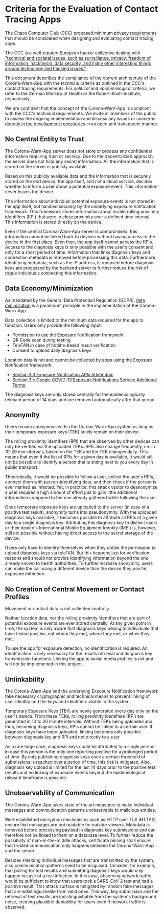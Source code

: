 # Criteria for the Evaluation of Contact Tracing Apps

The Chaos Computer Club (CCC) proposed minimum privacy [requirements](https://www.ccc.de/en/updates/2020/contact-tracing-requirements) that should be considered when designing and evaluating contact tracing apps.

The CCC is a well-reputed European hacker collective dealing with ["technical and societal issues, such as surveillance, privacy, freedom of information, hacktivism, data security, and many other interesting things around technology and hacking issues."](https://www.ccc.de/en)

This document describes the compliance of the [current architecture](https://github.com/corona-warn-app/cwa-documentation/blob/master/solution_architecture.md) of the Corona-Warn-App with the *technical* criteria as outlined in the CCC's contact tracing requirements. For *political* and *epidemiological* criteria, we refer to the German Ministry of Health or the Robert-Koch-Institute, respectively.

We are confident that the concept of the Corona-Warn-App is compliant with the CCC's technical requirements. We invite all members of the public to assess the ongoing implementation and discuss any issues or concerns [directly in the development repositories](https://github.com/corona-warn-app) in an open and transparent manner.

## No Central Entity to Trust

The Corona-Warn-App server does not store or process any confidential information requiring trust or secrecy. Due to the decentralized approach, the server does not hold any secret information. All the information that is stored on the server is publicly available.

Based on this publicly available data and the information that is securely stored on the end device, the app itself, and not a cloud service, decides whether to inform a user about a potential exposure event. This information never leaves the device.

The information about individual potential exposure events is not stored in the app itself, but handled securely by the underlying exposure notification framework. This framework stores information about visible rolling proximity identifiers (RPI) that were in close proximity over a defined time interval. This information is stored directly on the device.

Even if the central Corona-Warn-App server is compromised, this information cannot be linked back to devices without having access to the device in the first place. Even then, the app itself cannot access the RPIs. Access to the diagnosis keys is only possible with the user's consent and only for a short period of time. Information that links diagnosis keys and connection metadata is removed before processing this data. Furthermore, identifying metadata, such as the IP address, is removed before diagnosis keys are processed by the backend server to further reduce the risk of rogue individuals connecting this information.

## Data Economy/Minimization

As mandated by the General Data Protection Regulation (GDPR), [data minimization](https://www.privacy-regulation.eu/en/article-5-principles-relating-to-processing-of-personal-data-GDPR.htm) is a paramount principle in the implementation of the Corona-Warn-App.

Data collection is limited to the minimum data required for the app to function. Users only provide the following input: 

 * Permission to use the Exposure Notification framework
 * QR Code scan during testing
 * TeleTAN in case of hotline-based result verification
 * Consent to upload daily diagnosis keys
 
Location data is not and cannot be collected by apps using the Exposure Notification framework:

* [Section 3.3 Exposure Notification APIs Addendum](https://developer.apple.com/contact/request/download/Exposure_Notification_Addendum.pdf)
* [Section 3.c Google COVID-19 Exposure Notifications Service Additional Terms](https://blog.google/documents/72/Exposure_Notifications_Service_Additional_Terms.pdf). 

The diagnosis keys are only stored centrally for the epidemiologically relevant period of 14 days and are removed automatically after that period. 

## Anonymity

Users remain anonymous within the Corona-Warn-App system as long as their temporary exposure keys (TEK) solely remain on their device.

The rolling proximity identifiers (RPI) that are observed by other devices can only be verified via the uploaded TEKs. RPIs also change frequently, i.e. in 10-20 min intervals, based on the TEK and the TEK changes daily. This means that even if the list of RPIs for a given day is available, it would still not be possible to identify a person that is sitting next to you every day in public transport.

Theoretically, it would be possible to follow a user, collect the user's RPIs, connect them with person-identifying data, and then check if the person is ever marked as infected. Yet, in practice, this attack vector to deanonymize a user requires a high amount of effort just to gain little additional information compared to the one already gathered while following the user.

Once temporary exposure keys are uploaded to the server (in case of a positive test result), anonymity turns into pseudonymity. With the uploaded diagnosis keys available, it becomes possible to attribute all RPIs of a given day to a single diagnosis key. Attributing this diagnosis key to distinct users or their device's International Mobile Equipment Identity (IMEI) is, however, still not possible without having direct access to the secret storage of the device.

Users only have to identify themselves when they obtain the permission to upload diagnosis keys via teleTAN. But this happens just for verification reasons and should not provide identifying information beyond the one already known to health authorities. To further increase anonymity, users can make the call using a different device than the device they use for exposure detection.

## No Creation of Central Movement or Contact Profiles

Movement or contact data is not collected centrally. 

Neither location data, nor the rolling proximity identifiers that are part of potential exposure events are ever stored centrally. At any given point in time, the system is only aware that diagnosis keys belong to individuals that have tested positive, not whom they met, where they met, or when they met. 

To use the app for exposure detection, no identification is required. An identification is only necessary for the results retrieval and diagnosis key transmission functions. Linking the app to social media profiles is not and will not be implemented in this project.

## Unlinkability

The Corona-Warn-App and the underlying Exposure Notification framework take necessary cryptographic and technical means to prevent linking of user identity and the keys and identifiers visible in the system.

Temporary Exposure Keys (TEK) are newly generated every day only on the user's device. From these TEKs, rolling proximity identifiers (RPI) are generated in 10 to 20 minute intervals. Without TEKs being uploaded and, thus, becoming diagnosis keys, RPIs cannot be linked to a certain user. If diagnosis keys have been uploaded, linking becomes only possible between diagnosis key and RPI and not directly to a user.

As a rare edge case, diagnosis keys could be attributed to a single person in case this person is the only one reporting positive for a prolonged period of time. By only publishing diagnosis keys once a certain threshold of submissions is reached over a period of time, this risk is mitigated. Also, diagnosis key upload is limited for the last 14 days prior to the positive test results and no linking of exposure events beyond the epidemiological relevant timeframe is possible.

## Unobservability of Communication

The Corona-Warn-App takes state of the art measures to make individual messages and communication patterns unobservable to malicious entities.

Well-established encryption mechanisms such as HTTP over TLS (HTTPS) ensure that messages are not readable for outside viewers. Metadata is removed before processing payload in diagnosis key submissions and can therefore not be linked to them on a database level. To further reduce the possibility of man-in-the-middle attacks, certificate pinning shall ensure that trusted communication only happens between the Corona-Warn-App and the server.

Besides shielding individual messages that are transmitted by the system, also communication patterns  need to be disguised. Consider, for example, that polling for test results and submitting diagnosis keys would only happen in case of a real infection. In this case, observing network traffic would be sufficient to know that users took a SARS-CoV-2 test and had a positive result. This attack surface is mitigated by random fake messages that are indistinguishable from valid ones. This way, key submission and the retrieval of test results are indistinguishable from the system's background noise, creating plausible deniability for users even if network traffic is observed. 
